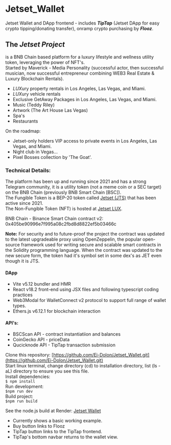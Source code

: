 # Jetset_Wallet
Jetset Wallet and DApp frontend - includes _**TipTap**_ (Jetset DApp for easy crypto tipping/donating transfer), onramp crypto purchasing by _**Flooz**_.  

##  The _Jetset Project_ 
is a BNB Chain based platform for a luxury lifestyle and wellness utility token, leveraging the power of NFT's.  
Started by Maverick - Media Personality (successful actor, then successful musician, now successful entrepreneur combining WEB3 Real Estate & Luxury Blockchain Rentals).  
- *LUX*ury property rentals in Los Angeles, Las Vegas, and Miami.
- *LUX*ury vehicle rentals
- Exclusive GetAway Packages in Los Angeles, Las Vegas, and Miami.
- Music (Teddy Riley)
- Artwork (The Art House Las Vegas)
- Spa's
- Restaurants
  
On the roadmap:  
 - Jetset-only holders VIP access to private events in Los Angeles, Las Vegas, and Miami.
 - Night club in Vegas...
 - Pixel Bosses collection by 'The Goat'.
  
  
### Technical Details:
The platform has been up and running since 2021 and has a strong Telegram community, it is a utility token (not a meme coin or a SEC target) on the BNB Chain (previously BNB Smart Chain [BSC]).  
The Fungible Token is a BEP-20 token called [Jetset (JTS)](https://jetsettoken.com) that has been active since 2021.  
The Non-Fungible Token (NFT) is hosted at [Jetset LUX](https://jetsetlux.com).  
  
BNB Chain - Binance Smart Chain contract v2: 0x405be90996e7f995a08c2fbd8d8822ef5b03466c  
  
**Note:** For security and to future-proof the project the contract was updated to the latest upgradeable proxy using OpenZeppelin, the popular open-source framework used for writing secure and scalable smart contracts in the Solidity programming language.
When the contract was updated to the new secure form, the token had it's symbol set in some dex's as JET even though it is JTS.  
  

#### DApp
- Vite v5.12 bundler and HMR
- React v18.2 front-end using JSX files and following typescript coding practices
- Web3Modal for WalletConnect v2 protocol to support full range of wallet types.
- Ethers.js v6.12.1 for blockchain interaction

#### API's:
- BSCScan API - contract instantiatiion and balances
- CoinGecko API - priceData
- Qucicknode API - TipTap transaction submission
  
Clone this repository: [https://github.com/Ei-Dolon/Jetset_Wallet.git](https://github.com/Ei-Dolon/Jetset_Wallet.git)  
Start linux terminal, change directory (cd) to installation directory, list (ls -aL) directory to ensure you see this file.  
Install dependencies:  
`$ npm install`  
Run development:  
`$npm run dev`  
Build project:  
`$npm run build`  
  
See the node.js build at Render: [Jetset Wallet](https://jetset-wallet-bqja.onrender.com/)  
- Currently shows a basic working example.
- Buy button links to Flooz
- TipTap button links to the TipTap frontend.
- TipTap's bottom navbar returns to the wallet view.

  




